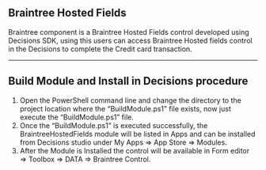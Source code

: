 Braintree Hosted Fields
-----------------------
Braintree component is a Braintree Hosted Fields control developed using Decisions SDK, using this users can access Braintree Hosted fields control in the Decisions to complete the Credit card transaction.


-----------------------------------------------
Build Module and Install in Decisions procedure
-----------------------------------------------
1. Open the PowerShell command line and change the directory to the project location where the “BuildModule.ps1” file exists, now just execute the “BuildModule.ps1” file.
2. Once the “BuildModule.ps1” is executed successfully, the BraintreeHostedFields module will be listed in Apps and can be installed from Decisions studio under My Apps => App Store => Modules.
3. After the Module is Installed the control will be available in Form editor => Toolbox => DATA => Braintree Control.


